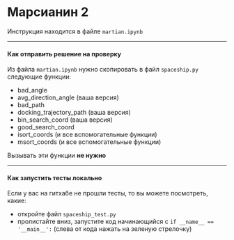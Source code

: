 # Марсианин 2

Инструкция находится в файле `martian.ipynb`

---
#### Как отправить решение на проверку

Из файла `martian.ipynb` нужно скопировать в файл `spaceship.py` следующие функции:
- bad_angle
- avg_direction_angle (ваша версия)
- bad_path
- docking_trajectory_path (ваша версия)
- bin_search_coord (ваша версия)
- good_search_coord
- isort_coords (и все вспомогательные функции)
- msort_coords (и все вспомогательные функции)

Вызывать эти функции **не нужно**

---
#### Как запустить тесты локально

Если у вас на гитхабе не прошли тесты, то вы можете посмотреть, какие:
- откройте файл `spaceship_test.py`
- пролистайте вниз, запустите код начинающийся с `if __name__ == '__main__':` (слева от кода нажать на зеленую стрелочку)
